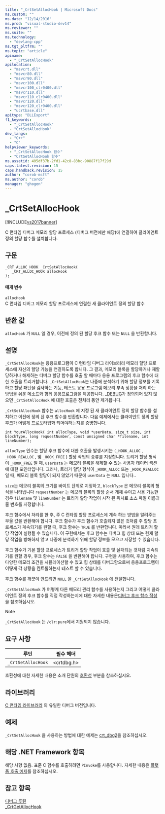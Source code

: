 ```yaml
---
title: "_CrtSetAllocHook | Microsoft Docs"
ms.custom: ""
ms.date: "12/14/2016"
ms.prod: "visual-studio-dev14"
ms.reviewer: ""
ms.suite: ""
ms.technology: 
  - "devlang-cpp"
ms.tgt_pltfrm: ""
ms.topic: "article"
apiname: 
  - "_CrtSetAllocHook"
apilocation: 
  - "msvcrt.dll"
  - "msvcr80.dll"
  - "msvcr90.dll"
  - "msvcr100.dll"
  - "msvcr100_clr0400.dll"
  - "msvcr110.dll"
  - "msvcr110_clr0400.dll"
  - "msvcr120.dll"
  - "msvcr120_clr0400.dll"
  - "ucrtbase.dll"
apitype: "DLLExport"
f1_keywords: 
  - "_CrtSetAllocHook"
  - "CrtSetAllocHook"
dev_langs: 
  - "C++"
  - "C"
helpviewer_keywords: 
  - "_CrtSetAllocHook 함수"
  - "CrtSetAllocHook 함수"
ms.assetid: 405df37b-2fd1-42c8-83bc-90887f17f29d
caps.latest.revision: 15
caps.handback.revision: 15
author: "corob-msft"
ms.author: "corob"
manager: "ghogen"
---
```

# _CrtSetAllocHook
[!INCLUDE[vs2017banner](../../assembler/inline/includes/vs2017banner.md)]

C 런타임 디버그 메모리 할당 프로세스 \(디버그 버전에만 해당\)에 연결하여 클라이언트 정의 할당 함수를 설치합니다.  
  
## 구문  
  
```  
_CRT_ALLOC_HOOK _CrtSetAllocHook(  
   _CRT_ALLOC_HOOK allocHook   
);  
```  
  
#### 매개 변수  
 `allocHook`  
 C 런타임 디버그 메모리 할당 프로세스에 연결한 새 클라이언트 정의 할당 함수  
  
## 반환 값  
 `allocHook` 가  `NULL` 일 경우, 이전에 정의 된 할당 후크 함수 또는  `NULL` 을 반환합니다.  
  
## 설명  
 `_CrtSetAllocHook`는 응용프로그램이 C 런타임 디버그 라이브러리 메모리 할당 프로세스에 자신의 할당 기능을 연결하도록 합니다.  그 결과, 메모리 블록을 할당하거나 재할당하거나 해제하는 디버그 할당 함수를 호출 할 때마다 응용 프로그램의 후크 함수에 대한 호출을 트리거합니다.  `_CrtSetAllocHook`는 나중에 분석하기 위해 할당 정보를 기록하고 할당 패턴을 검사하는 기능, 테스트 응용 프로그램 메모리 부족 상황을 처리 하는 방법을 쉬운 메소드와 함께 응용프로그램을 제공합니다.  [\_DEBUG](../../c-runtime-library/debug.md)가 정의되어 있지 않으면 `_CrtSetAllocHook` 에 대한 호출은 전처리 동안 제거됩니다.  
  
 `_CrtSetAllocHook`  함수는  `allocHook` 에 지정 된 새 클라이언트 정의 할당 함수를 설치하고  이전에 정의 된 후크 함수를 반환합니다.  다음 예제에서는 클라이언트 정의 할당 후크가 어떻게 프로토타입화 되어야하는지를 증명합니다.  
  
```  
int YourAllocHook( int allocType, void *userData, size_t size, int   
blockType, long requestNumber, const unsigned char *filename, int   
lineNumber);  
```  
  
 `allocType` 인수는 할당 후크 함수에 대한 호출을 발생시키는  `(_HOOK_ALLOC` ,  `_HOOK_REALLOC` , 및  `_HOOK_FREE` \) 할당 작업의 종류를 지정합니다.   트리거 할당 형식이  `_HOOK_FREE` 일 때,  `userData` 는 메모리 블록을 해제할 수 있는 사용자 데이터 섹션에 대한 포인터입니다.  그러나, 트리거 할당 형식이  `_HOOK_ALLOC`  또는  `_HOOK_REALLOC`  일 때, 메모리 블록 할당이 되지 않았기 때문에   `userData`  는  `NULL` 입니다..  
  
 `size`는 메모리 블록의 크기를 바이트 단위로 지정하고,  `blockType` 은 메모리 블록의 형식을 나타냅니다  `requestNumber` 는 메모리 블록의 할당 순서 개체 수이고 사용 가능한 경우   `filename`  및  `lineNumber` 는 트리거 할당 작업이 시작 된 위치로 소스 파일 이름과 줄 번호를 지정합니다.  
  
 후크 함수에서 처리를 한 후, 주 C 런타임 할당 프로세스에 계속 하는 방법을 알려주는 부울 값을 반환해야 합니다.  후크 함수가 후크 함수가 호출되지 않은 것처럼 주 할당 프로세스가 계속되기를 원할 때, 후크 함수는  `TRUE` 를 반환합니다.  따라서 원래 트리거 할당 작업이 실행될 수 있습니다.  이 구현에서는 후크 함수는 디버그 힙 상태 또는 현재 할당 작업을 방해하지 않고 나중에 분석하기 위해 할당 정보를 모으고 저장할 수 있습니다.  
  
 후크 함수가 기본 할당 프로세스가 트리거 할당 작업이 호출 및 실패되는 것처럼 지속되기를 원할 경우, 후크 함수는  `FALSE` 을 반환해야 합니다.  구현을 사용하여, 후크 함수는 다양한 메모리 조건을 시뮬레이션할 수 있고 힙 상태를 디버그함으로써 응용프로그램이 어떻게 각 상황을 컨트롤하는지 테스트 할 수 있습니다.  
  
 후크 함수를 깨끗이 만드려면  `NULL` 을  `_CrtSetAllocHook` 에 전달합니다.  
  
 `_CrtSetAllocHook` 가 어떻게 다른 메모리 관리 함수를 사용하는지 그리고 어떻게 클라이언트 정의 후크 함수를 직접 작성하는지에 대한 자세한 내용은[디버그 후크 함수 작성](../Topic/Debug%20Hook%20Function%20Writing.md)을 참조하십시오.  
  
> [!NOTE]
>  `_CrtSetAllocHook` 는 `/clr:pure`에서 지원되지 않습니다.  
  
## 요구 사항  
  
|루틴|필수 헤더|  
|--------|-----------|  
|`_CrtSetAllocHook`|\<crtdbg.h\>|  
  
 호환성에 대한 자세한 내용은 소개 단원의 [호환성](../../c-runtime-library/compatibility.md) 부분을 참조하십시오.  
  
## 라이브러리  
 [C 런타임 라이브러리](../../c-runtime-library/crt-library-features.md) 의 유일한 디버그 버전입니다.  
  
## 예제  
 `_CrtSetAllocHook` 을 사용하는 방법에 대한 예제는  [crt\_dbg2](http://msdn.microsoft.com/ko-kr/21e1346a-6a17-4f57-b275-c76813089167)을 참조하십시오.  
  
## 해당 .NET Framework 항목  
 해당 사항 없음. 표준 C 함수를 호출하려면 `PInvoke`를 사용합니다. 자세한 내용은 [플랫폼 호출 예제](../Topic/Platform%20Invoke%20Examples.md)를 참조하십시오.  
  
## 참고 항목  
 [디버그 루틴](../../c-runtime-library/debug-routines.md)   
 [\_CrtGetAllocHook](../../c-runtime-library/reference/crtgetallochook.md)